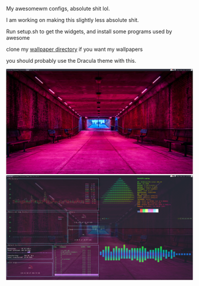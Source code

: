 My awesomewm configs, absolute shit lol.

I am working on making this slightly less absolute shit.

Run setup.sh to get the widgets, and install some programs used by awesome

clone my [wallpaper directory](https://github.com/Flammable-Duck/wallpapers) if you want my wallpapers

you should probably use the Dracula theme with this.

![](https://raw.githubusercontent.com/Flammable-Duck/awesome/main/Screenshot_1.png)
![](https://raw.githubusercontent.com/Flammable-Duck/awesome/main/Screenshot_2.png)

